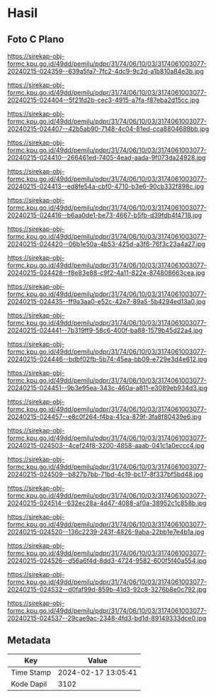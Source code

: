 # Hasil

## Foto C Plano

https://sirekap-obj-formc.kpu.go.id/49dd/pemilu/pdpr/31/74/06/10/03/3174061003077-20240215-024359--639a5fa7-7fc2-4dc9-9c2d-a1b810a84e3b.jpg

https://sirekap-obj-formc.kpu.go.id/49dd/pemilu/pdpr/31/74/06/10/03/3174061003077-20240215-024404--5f21fd2b-cec3-4915-a7fa-f87eba2d15cc.jpg

https://sirekap-obj-formc.kpu.go.id/49dd/pemilu/pdpr/31/74/06/10/03/3174061003077-20240215-024407--42b5ab90-7148-4c04-81ed-cca8804688bb.jpg

https://sirekap-obj-formc.kpu.go.id/49dd/pemilu/pdpr/31/74/06/10/03/3174061003077-20240215-024410--266461ed-7405-4ead-aada-9f073da24928.jpg

https://sirekap-obj-formc.kpu.go.id/49dd/pemilu/pdpr/31/74/06/10/03/3174061003077-20240215-024413--ed8fe54a-cbf0-4710-b3e6-90cb332f898c.jpg

https://sirekap-obj-formc.kpu.go.id/49dd/pemilu/pdpr/31/74/06/10/03/3174061003077-20240215-024416--b6aa0de1-be73-4667-b5fb-d39fdb4f4718.jpg

https://sirekap-obj-formc.kpu.go.id/49dd/pemilu/pdpr/31/74/06/10/03/3174061003077-20240215-024420--06b1e50a-4b53-425d-a3f6-76f3c23a4a27.jpg

https://sirekap-obj-formc.kpu.go.id/49dd/pemilu/pdpr/31/74/06/10/03/3174061003077-20240215-024428--f8e83e88-c9f2-4a11-822e-874808663cea.jpg

https://sirekap-obj-formc.kpu.go.id/49dd/pemilu/pdpr/31/74/06/10/03/3174061003077-20240215-024435--ff9a3aa0-e52c-42e7-89a5-5b4294ed13a0.jpg

https://sirekap-obj-formc.kpu.go.id/49dd/pemilu/pdpr/31/74/06/10/03/3174061003077-20240215-024441--7b319ff9-58c6-400f-ba88-1579b45d22a4.jpg

https://sirekap-obj-formc.kpu.go.id/49dd/pemilu/pdpr/31/74/06/10/03/3174061003077-20240215-024446--bdbf02fb-5b74-45ea-bb09-e729e3d4e612.jpg

https://sirekap-obj-formc.kpu.go.id/49dd/pemilu/pdpr/31/74/06/10/03/3174061003077-20240215-024451--9b3e95ea-343c-460a-a811-e3089eb934d3.jpg

https://sirekap-obj-formc.kpu.go.id/49dd/pemilu/pdpr/31/74/06/10/03/3174061003077-20240215-024457--e8c0f264-f4ba-41ca-879f-3fa8f80439e6.jpg

https://sirekap-obj-formc.kpu.go.id/49dd/pemilu/pdpr/31/74/06/10/03/3174061003077-20240215-024503--4cef24f8-3200-4858-aaab-041c1a0eccc4.jpg

https://sirekap-obj-formc.kpu.go.id/49dd/pemilu/pdpr/31/74/06/10/03/3174061003077-20240215-024509--b827b7bb-71bd-4c19-bc17-8f337bf5bd48.jpg

https://sirekap-obj-formc.kpu.go.id/49dd/pemilu/pdpr/31/74/06/10/03/3174061003077-20240215-024514--632ec28a-4d47-4088-af0a-38952c1c858b.jpg

https://sirekap-obj-formc.kpu.go.id/49dd/pemilu/pdpr/31/74/06/10/03/3174061003077-20240215-024520--136c2239-243f-4826-9aba-22bb1e7e4b1a.jpg

https://sirekap-obj-formc.kpu.go.id/49dd/pemilu/pdpr/31/74/06/10/03/3174061003077-20240215-024526--d56a6f4d-8dd3-4724-9582-600f5f40a554.jpg

https://sirekap-obj-formc.kpu.go.id/49dd/pemilu/pdpr/31/74/06/10/03/3174061003077-20240215-024532--d0faf99d-859b-41d3-92c8-3276b8e0c792.jpg

https://sirekap-obj-formc.kpu.go.id/49dd/pemilu/pdpr/31/74/06/10/03/3174061003077-20240215-024537--29cae9ac-2348-4fd3-bd1d-89149333dce0.jpg


## Metadata

| Key        | Value               |
| ---------- | ------------------- |
| Time Stamp | 2024-02-17 13:05:41 |
| Kode Dapil | 3102                |



